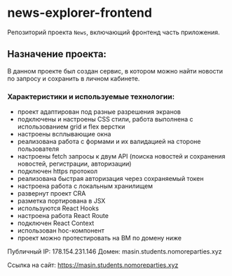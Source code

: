 # news-explorer-frontend
Репозиторий проекта `News`, включающий фронтенд часть приложения.

## Назначение проекта:
В данном проекте был создан сервис, в котором можно найти новости по запросу и сохранить в личном кабинете.

### Характеристики и используемые технологии:

* проект адаптирован под разные разрешения экранов
* подключены и настроены CSS стили, работа выполнена с использованием grid и flex верстки
* настроены всплывающие окна
* реализована работа с формами и их валидацией на стороне пользователя
* настроены fetch запросы к двум API (поиска новостей и сохранения новостей, регистрации, авторизации)
* подключен https протокол
* реализована быстрая авторизация через сохраняемый токен
* настроена работа с локальным хранилищем
* развернут проект CRA
* разметка портирована в JSX
* используются React Hooks
* настроена работа React Route
* подключен React Context
* использован hoc-компонент
* проект можно протестировать на ВМ по домену ниже

Публичный IP: 178.154.231.146    Домен: masin.students.nomoreparties.xyz

Ссылка на сайт: https://masin.students.nomoreparties.xyz
